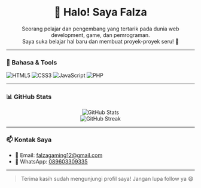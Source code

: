 <h1 align="center">👋 Halo! Saya Falza</h1>

<p align="center">
  Seorang pelajar dan pengembang yang tertarik pada dunia web development, game, dan pemrograman. <br>
  Saya suka belajar hal baru dan membuat proyek-proyek seru! 🚀
</p>

---

### 🧰 Bahasa & Tools

![HTML5](https://img.shields.io/badge/-HTML5-E34F26?style=flat-square&logo=html5&logoColor=white)
![CSS3](https://img.shields.io/badge/-CSS3-1572B6?style=flat-square&logo=css3)
![JavaScript](https://img.shields.io/badge/-JavaScript-F7DF1E?style=flat-square&logo=javascript&logoColor=black)
![PHP](https://img.shields.io/badge/-PHP-777BB4?style=flat-square&logo=php&logoColor=white)

---

### 📊 GitHub Stats

<p align="center">
  <img src="https://github-readme-stats.vercel.app/api?username=Erzhass&show_icons=true&theme=tokyonight" alt="GitHub Stats"/>
  <br>
  <img src="https://github-readme-streak-stats.herokuapp.com?user=Erzhass&theme=tokyonight" alt="GitHub Streak"/>
</p>

---

### 📫 Kontak Saya

- 📧 Email: [falzagaming12@gmail.com](mailto:falzagaming12@gmail.com)
- 💬 WhatsApp: [089603309335](https://wa.me/6289603309335)

---

> Terima kasih sudah mengunjungi profil saya! Jangan lupa follow ya 😄
